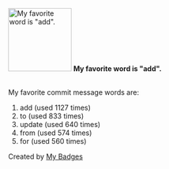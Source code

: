 <img src="https://my-badges.github.io/my-badges/favorite-word.png" alt="My favorite word is &quot;add&quot;." title="My favorite word is &quot;add&quot;." width="128">
<strong>My favorite word is &quot;add&quot;.</strong>
<br><br>

My favorite commit message words are:

1. add (used 1127 times)
2. to (used 833 times)
3. update (used 640 times)
4. from (used 574 times)
5. for (used 560 times)


Created by <a href="https://github.com/my-badges/my-badges">My Badges</a>